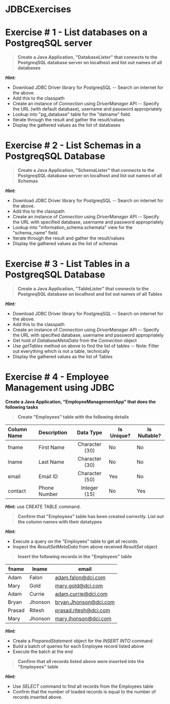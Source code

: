 # JDBCExercises

# Exercise # 1 - List databases on a PostgreqSQL server

> **Create a Java Application, "DatabaseLister" that connects to the PostgreqSQL database server on localhost and list out names of all databases**

***Hint:*** 
- Download JDBC Driver library for PostgreqSQL
-- Search on internet for the above.
- Add this to the classpath
- Create an instance of *Connection* using *DriverManager* API
-- Specify the URL (with default database), username and password appropriately
- Lookup into "pg_database" table for the "datname" field.
- Iterate through the result and gather the result/values 
- Display the gathered values as the list of databases

# Exercise # 2 - List Schemas in a PostgreqSQL Database

> **Create a Java Application, "SchemaLister" that connects to the PostgreqSQL database server on localhost and list out names of all Schemas**

***Hint:*** 
- Download JDBC Driver library for PostgreqSQL
-- Search on internet for the above.
- Add this to the classpath
- Create an instance of *Connection* using *DriverManager* API
-- Specify the URL with specified database, username and password appropriately
- Lookup into "information_schema.schemata" view for the "schema_name" field.
- Iterate through the result and gather the result/values 
- Display the gathered values as the list of schemas

# Exercise # 3 - List Tables in a PostgreqSQL Database

> **Create a Java Application, "TableLister" that connects to the PostgreqSQL database on localhost and list out names of all Tables**

***Hint:*** 
- Download JDBC Driver library for PostgreqSQL
-- Search on internet for the above.
- Add this to the classpath
- Create an instance of *Connection* using *DriverManager* API
-- Specify the URL with specified database, username and password appropriately
- Get hold of *DatabaseMetaData* from the *Connection* object
- Use *getTables* method on above to find the list of tables 
-- Note: Filter out everything which is not a table, technically
- Display the gathered values as the list of Tables

# Exercise # 4 - Employee Management using JDBC

**Create a Java Application, "EmployeeManagementApp" that does the following tasks**

> **Create "Employees" table with the following details**
 
 | Column Name | Description | Data Type | Is Unique? | Is Nullable?|
 |:--- | :--- | :---: | --- | --- |
 |fname|First Name|Character (30)|No|No|
 |lname|Last Name|Character (30)|No|No|
 |email|Email ID|Character (50)|Yes|No|
 |contact|Phone Number|Integer (15)|No|Yes|

***Hint:*** use CREATE TABLE command.

> **Confirm that "Employees" table has been created correctly. List out the column names with their datatypes**

***Hint:*** 
- Execute a query on the "Employees" table to get all records.
- Inspect the *ResultSetMetaData* from above received *ResultSet* object

> **Insert the following records in the "Employees" table**

|fname|lname|email|
|---|---|---|
|Adam|Falon|adam.falon@dci.com|
|Mary|Gold|mary.gold@dci.com|
|Adam|Currie|adam.currie@dci.com|
|Bryan|Jhonson|bryan.Jhonson@dci.com|
|Prasad|Ritesh|prasad.ritesh@dci.com|
|Mary|Jhonson|mary.jhonson@dci.com|

***Hint:*** 

- Create a *PreparedStatement* object for the *INSERT INTO* command
- Build a batch of queries for each Employee record listed above
- Execute the batch at the end

> **Confirm that all records listed above were inserted into the "Employees" table**

***Hint:*** 

- Use *SELECT* command to find all records from the Employees table
- Confirm that the number of loaded records is equal to the number of records inserted above.

